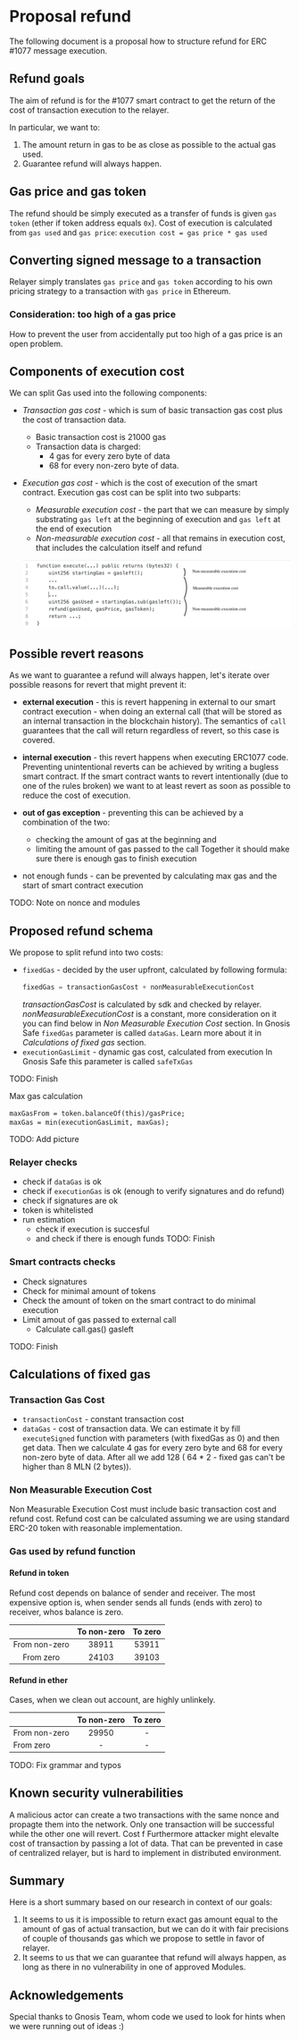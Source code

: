 # Proposal refund
The following document is a proposal how to structure refund for ERC #1077 message execution.

## Refund goals
The aim of refund is for the #1077 smart contract to get the return of the cost of transaction execution to the relayer.

In particular, we want to:
1. The amount return in gas to be as close as possible to the actual gas used.
2. Guarantee refund will always happen.

## Gas price and gas token
The refund should be simply executed as a transfer of funds is given `gas token` (ether if token address equals `0x`). Cost of execution is calculated from `gas used` and `gas price`:
`execution cost = gas price * gas used`

## Converting signed message to a transaction
Relayer simply translates `gas price` and `gas token` according to his own pricing strategy to a transaction with `gas price` in Ethereum.

### Consideration: too high of a gas price
How to prevent the user from accidentally put too high of a gas price is an open problem.

## Components of execution cost
We can split Gas used into the following components:

* _Transaction gas cost_ - which is sum of basic transaction gas cost plus the cost of transaction data.
    * Basic transaction cost is 21000 gas
    * Transaction data is charged:
        * 4 gas for every zero byte of data
        * 68 for every non-zero byte of data.

* _Execution gas cost_ - which is the cost of execution of the smart contract.
Execution gas cost can be split into two subparts:
    * _Measurable execution cost_ - the part that we can measure by simply substrating `gas left` at the beginning of execution and `gas left` at the end of execution
    * _Non-measurable execution cost_ - all that remains in execution cost, that includes the calculation itself and refund

    ![_Execution gas cost](/images/execute.png)

## Possible revert reasons
As we want to guarantee a refund will always happen, let's iterate over possible reasons for revert that might prevent it:
* **external execution** - this is revert happening in external to our smart contract execution - when doing an external call (that will be stored as an internal transaction in the blockchain history). The semantics of `call` guarantees that the call will return regardless of revert, so this case is covered.
* **internal execution** - this revert happens when executing ERC1077 code. Preventing unintentional reverts can be achieved by writing a bugless smart contract.
If the smart contract wants to revert intentionally (due to one of the rules broken) we want to at least revert as soon as possible to reduce the cost of execution.


* **out of gas exception** - preventing this can be  achieved by a combination of the two:
    * checking the amount of gas at the beginning and
    * limiting the amount of gas passed to the call
Together it should make sure there is enough gas to finish execution
* not enough funds - can be prevented by calculating max gas and the start of smart contract execution

TODO: Note on nonce and modules

## Proposed refund schema
We propose to split refund into two costs:
* `fixedGas` - decided by the user upfront, calculated by following formula:
  ```js
  fixedGas = transactionGasCost + nonMeasurableExecutionCost
  ```
  _transactionGasCost_ is calculated by sdk and checked by relayer.
  _nonMeasurableExecutionCost_ is a constant, more consideration on it you can find below in _Non Measurable Execution Cost_ section.
  In Gnosis Safe `fixedGas` parameter is called `dataGas`. Learn more about it in _Calculations of fixed gas_ section.
* `executionGasLimit` - dynamic gas cost, calculated from execution
In Gnosis Safe this parameter is called `safeTxGas`

TODO: Finish

Max gas calculation
```
maxGasFrom = token.balanceOf(this)/gasPrice;
maxGas = min(executionGasLimit, maxGas);
```

TODO: Add picture

### Relayer checks
* check if `dataGas` is ok
* check if `executionGas` is ok (enough to verify signatures and do refund)
* check if signatures are ok
* token is whitelisted
* run estimation 
    * check if execution is succesful
    * and check if there is enough funds 
TODO: Finish

### Smart contracts checks
* Check signatures
* Check for minimal amount of tokens
* Check the amount of token on the smart contract to do minimal execution
* Limit amout of gas passed to external call
    * Calculate call.gas() gasleft

TODO: Finish

## Calculations of fixed gas

### Transaction Gas Cost
* `transactionCost` - constant transaction cost 
* `dataGas` - cost of transaction data. We can estimate it by fill `executeSigned` function with parameters (with fixedGas as 0) and then get data. Then we calculate 4 gas for every zero byte and 68 for every non-zero byte of data. After all we add 128 ( 64 * 2 - fixed gas can't be higher than 8 MLN (2 bytes)).
	

### Non Measurable Execution Cost
Non Measurable Execution Cost must include basic transaction cost and refund cost. Refund cost can be calculated assuming we are using standard ERC-20 token with reasonable implementation.


### Gas used by refund function

#### Refund in token

Refund cost depends on balance of sender and receiver. The most expensive option is, when sender sends all funds (ends with zero) to receiver, whos balance is zero. 

|	| To non-zero | To zero |
| :---: | :---: | :---: |
| From non-zero |	38911 |	53911 |
| From zero | 24103 | 39103 |
		
#### Refund in ether	
Cases, when we clean out account, are highly unlinkely.

|	| To non-zero | To zero |
| --- | :---: | :---: |
| From non-zero |	29950 |	- |
| From zero | - | - |
		

TODO: Fix grammar and typos




## Known security vulnerabilities
A malicious actor can create a two transactions with the same nonce and propagte them into the network. Only one transaction will be successful while the other one will revert. Cost f
Furthermore attacker might elevalte cost of transaction by passing a lot of data. That can be prevented in case of centralized relayer, but is hard to implement in distributed environment.

## Summary
Here is a short summary based on our research in context of our goals:
1. It seems to us it is impossible to return exact gas amount equal to the amount of gas of actual transaction, but we can do it with fair precisions of couple of thousands gas which we propose to settle in favor of relayer.
2. It seems to us that we can guarantee that refund will always happen, as long as there in no vulnerability in one of approved Modules.

## Acknowledgements
Special thanks to Gnosis Team, whom code we used to look for hints when we were running out of ideas :)






